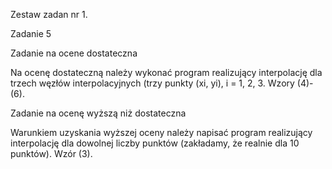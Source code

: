 Zestaw zadan nr 1.

Zadanie 5

Zadanie na ocene dostateczna

Na ocenę dostateczną należy wykonać program realizujący interpolację dla trzech węzłów
interpolacyjnych (trzy punkty (xi, yi), i = 1, 2, 3. Wzory (4)-(6).

Zadanie na ocenę wyższą niż dostateczna

Warunkiem uzyskania wyższej oceny należy napisać program realizujący interpolację dla
dowolnej liczby punktów (zakładamy, że realnie dla 10 punktów). Wzór (3).
